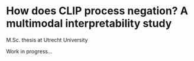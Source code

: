 # How does CLIP process negation? A multimodal interpretability study
M.Sc. thesis at Utrecht University 

Work in progress... 
